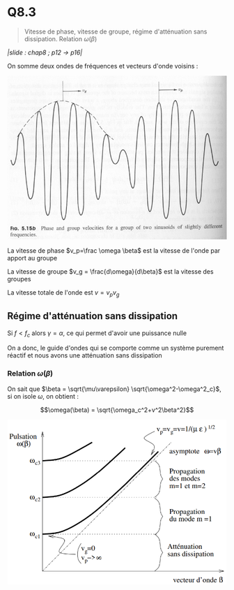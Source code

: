 # Q8.3

> Vitesse de phase, vitesse de groupe, régime d'atténuation sans dissipation. Relation $\omega(\beta)$

*|slide : chap8 ; p12 -> p16|*

On somme deux ondes de fréquences et vecteurs d'onde voisins : 

![](attachments/Pasted%20image%2020230728145057.png)

La vitesse de phase $v_p=\frac \omega \beta$ est la vitesse de l'onde par apport au groupe

La vitesse de groupe $v_g = \frac{d\omega}{d\beta}$ est la vitesse des groupes

La vitesse totale de l'onde est $v=v_pv_g$

## Régime d'atténuation sans dissipation

Si $f < f_c$ alors $\gamma = \alpha$, ce qui permet d'avoir une puissance nulle

On a donc, le guide d'ondes qui se comporte comme un système purement réactif et nous avons une atténuation sans dissipation

### Relation $\omega(\beta)$

On sait que $\beta = \sqrt{\mu\varepsilon} \sqrt{\omega^2-\omega^2_c}$, si on isole $\omega$, on obtient :

$$\omega(\beta) = \sqrt{\omega_c^2+v^2\beta^2}$$

![](attachments/Pasted%20image%2020230728150528.png)